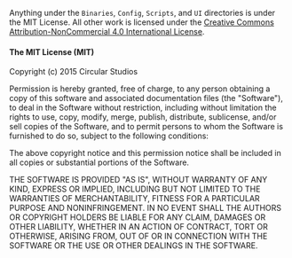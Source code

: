 Anything under the `Binaries`, `Config`, `Scripts`, and `UI` directories is under the MIT License. All other work is licensed under the [Creative Commons Attribution-NonCommercial 4.0 International License](http://creativecommons.org/licenses/by-nc/4.0/).

#### The MIT License (MIT)

Copyright (c) 2015 Circular Studios

Permission is hereby granted, free of charge, to any person obtaining a copy of this software and associated documentation files (the "Software"), to deal in the Software without restriction, including without limitation the rights to use, copy, modify, merge, publish, distribute, sublicense, and/or sell copies of the Software, and to permit persons to whom the Software is furnished to do so, subject to the following conditions:

The above copyright notice and this permission notice shall be included in all copies or substantial portions of the Software.

THE SOFTWARE IS PROVIDED "AS IS", WITHOUT WARRANTY OF ANY KIND, EXPRESS OR IMPLIED, INCLUDING BUT NOT LIMITED TO THE WARRANTIES OF MERCHANTABILITY, FITNESS FOR A PARTICULAR PURPOSE AND NONINFRINGEMENT. IN NO EVENT SHALL THE AUTHORS OR COPYRIGHT HOLDERS BE LIABLE FOR ANY CLAIM, DAMAGES OR OTHER LIABILITY, WHETHER IN AN ACTION OF CONTRACT, TORT OR OTHERWISE, ARISING FROM, OUT OF OR IN CONNECTION WITH THE SOFTWARE OR THE USE OR OTHER DEALINGS IN THE SOFTWARE.
